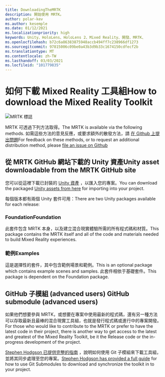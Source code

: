 ```yaml
---
title: DownloadingTheMRTK
description: 開始使用 MRTK。
author: polar-kev
ms.author: kesemple
ms.date: 01/12/2021
ms.localizationpriority: high
keywords: Unity、HoloLens、HoloLens 2、Mixed Reality、開發、MRTK、
ms.openlocfilehash: b72c6a86383875948accb494ff7c238966df1273
ms.sourcegitcommit: 97815006c09be0a43b3d9b33c1674150cdfecf2b
ms.translationtype: MT
ms.contentlocale: zh-TW
ms.lasthandoff: 03/03/2021
ms.locfileid: "101779835"
---
```

# <a name="how-to-download-the-mixed-reality-toolkit"></a><span data-ttu-id="e4acf-104">如何下載 Mixed Reality 工具組</span><span class="sxs-lookup"><span data-stu-id="e4acf-104">How to download the Mixed Reality Toolkit</span></span>

![MRTK 標誌](../features//Images/MRTK_Logo_Rev.png)

<span data-ttu-id="e4acf-106">MRTK 可透過下列方法取得。</span><span class="sxs-lookup"><span data-stu-id="e4acf-106">The MRTK is available via the following methods.</span></span> <span data-ttu-id="e4acf-107">如需這些方法的意見反應，或要求額外的散發方法，請 [在 Github 上提出問題](https://github.com/Microsoft/MixedRealityToolkit-Unity/issues/new/choose)</span><span class="sxs-lookup"><span data-stu-id="e4acf-107">For feedback on these methods, or to request an additional distribution method, please [file an issue on Github](https://github.com/Microsoft/MixedRealityToolkit-Unity/issues/new/choose)</span></span>

## <a name="unity-asset-downloadable-from-the-mrtk-github-site"></a><span data-ttu-id="e4acf-108">從 MRTK GitHub 網站下載的 Unity 資產</span><span class="sxs-lookup"><span data-stu-id="e4acf-108">Unity asset downloadable from the MRTK GitHub site</span></span>

<span data-ttu-id="e4acf-109">您可以從這裡下載已封裝的 [Unity 資產](https://github.com/Microsoft/MixedRealityToolkit-Unity/releases) ，以匯入您的專案。</span><span class="sxs-lookup"><span data-stu-id="e4acf-109">You can download the packaged [Unity assets from here](https://github.com/Microsoft/MixedRealityToolkit-Unity/releases) for importing into your project.</span></span>

<span data-ttu-id="e4acf-110">每個版本都有兩個 Unity 套件可用：</span><span class="sxs-lookup"><span data-stu-id="e4acf-110">There are two Unity packages available for each release:</span></span>

### <a name="foundation"></a><span data-ttu-id="e4acf-111">Foundation</span><span class="sxs-lookup"><span data-stu-id="e4acf-111">Foundation</span></span>

<span data-ttu-id="e4acf-112">此套件包含 MRTK 本身，以及建立混合現實體驗所需的所有程式碼和材質。</span><span class="sxs-lookup"><span data-stu-id="e4acf-112">This package contains the MRTK itself and all of the code and materials needed to build Mixed Reality experiences.</span></span>

### <a name="examples"></a><span data-ttu-id="e4acf-113">範例</span><span class="sxs-lookup"><span data-stu-id="e4acf-113">Examples</span></span>

<span data-ttu-id="e4acf-114">這是選擇性的套件，其中包含範例場景和範例。</span><span class="sxs-lookup"><span data-stu-id="e4acf-114">This is an optional package which contains example scenes and samples.</span></span> <span data-ttu-id="e4acf-115">此套件相依于基礎套件。</span><span class="sxs-lookup"><span data-stu-id="e4acf-115">This package is dependent on the Foundation package.</span></span>

## <a name="github-submodule-advanced-users"></a><span data-ttu-id="e4acf-116">GitHub 子模組 (advanced users) </span><span class="sxs-lookup"><span data-stu-id="e4acf-116">GitHub submodule (advanced users)</span></span>

<span data-ttu-id="e4acf-117">如果他們想要參與 MRTK，或想要在專案中使用最新的程式碼，還有另一種方法可以存取最新且最棒的混合現實工具組，也就是發行程式碼或進行中的專案開發。</span><span class="sxs-lookup"><span data-stu-id="e4acf-117">For those who would like to contribute to the MRTK or prefer to have the latest code in their project, there is another way to get access to the latest and greatest of the Mixed Reality Toolkit, be it the Release code or the in-progress development of the project.</span></span>

<span data-ttu-id="e4acf-118">[Stephen Hodgson 已提供完整的指南](https://www.rageagainstthepixel.com/expert-import-mrtk/) ，說明如何使用 Git 子模組來下載工具組，並將其同步處理至您的專案。</span><span class="sxs-lookup"><span data-stu-id="e4acf-118">[Stephen Hodgson has provided a full guide](https://www.rageagainstthepixel.com/expert-import-mrtk/) for how to use Git Submodules to download and synchronize the toolkit in to your project.</span></span>
